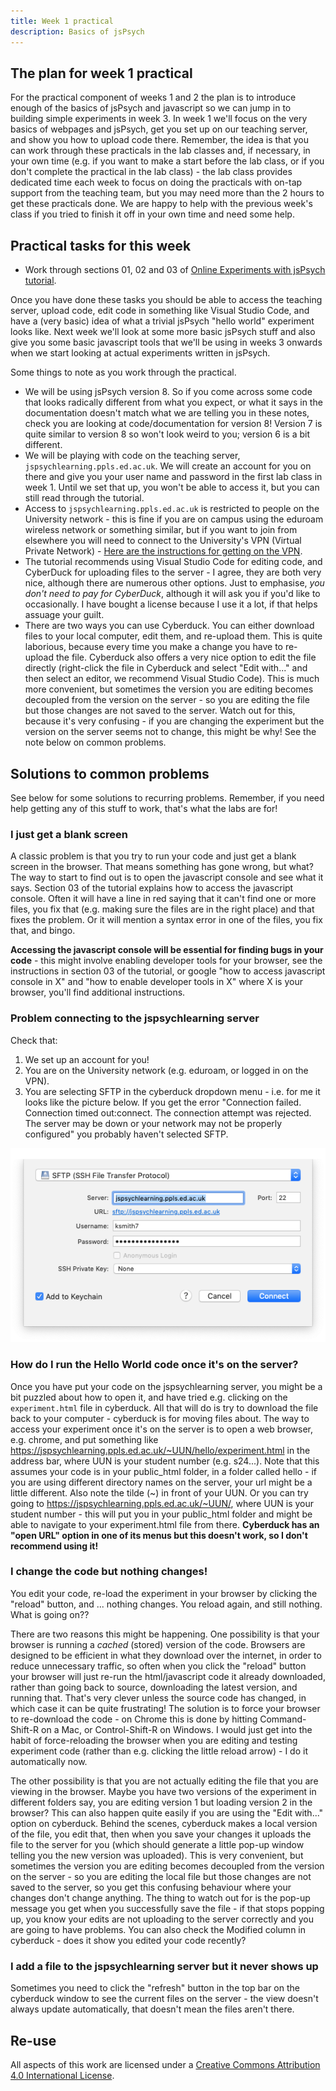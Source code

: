 ```yaml
---
title: Week 1 practical
description: Basics of jsPsych
---
```


## The plan for week 1 practical

For the practical component of weeks 1 and 2 the plan is to introduce enough of the basics of jsPsych and javascript so we can jump in to building simple experiments in week 3. In week 1 we'll focus on the very basics of webpages and jsPsych, get you set up on our teaching server, and show you how to upload code there. Remember, the idea is that you can work through these practicals in the lab classes and, if necessary, in your own time (e.g. if you want to make a start before the lab class, or if you don't complete the practical in the lab class) - the lab class provides dedicated time each week to focus on doing the practicals with on-tap support from the teaching team, but you may need more than the 2 hours to get these practicals done. We are happy to help with the previous week's class if you tried to finish it off in your own time and need some help.


## Practical tasks for this week

- Work through sections 01, 02 and 03 of [Online Experiments with jsPsych tutorial](https://softdev.ppls.ed.ac.uk/online_experiments/index.html).

Once you have done these tasks you should be able to access the teaching server, upload code, edit code in something like Visual Studio Code, and have a (very basic) idea of what a trivial jsPsych "hello world" experiment looks like. Next week we'll look at some more basic jsPsych stuff and also give you some basic javascript tools that we'll be using in weeks 3 onwards when we start looking at actual experiments written in jsPsych.

Some things to note as you work through the practical.

- We will be using jsPsych version 8. So if you come across some code that looks radically different from what you expect, or what it says in the documentation doesn't match what we are telling you in these notes, check you are looking at code/documentation for version 8! Version 7 is quite similar to version 8 so won't look weird to you; version 6 is a bit different.
- We will be playing with code on the teaching server, `jspsychlearning.ppls.ed.ac.uk`. We will create an account for you on there and give you your user name and password in the first lab class in week 1. Until we set that up, you won't be able to access it, but you can still read through the tutorial.
- Access to `jspsychlearning.ppls.ed.ac.uk` is restricted to people on the University network - this is fine if you are on campus using the eduroam wireless network or something similar, but if you want to join from elsewhere you will need to connect to the University's VPN (Virtual Private Network) - [Here are the instructions for getting on the VPN](https://www.ed.ac.uk/information-services/computing/desktop-personal/vpn/vpn-service-introduction).  
- The tutorial recommends using Visual Studio Code for editing code, and CyberDuck for uploading files to the server - I agree, they are both very nice, although there are numerous other options. Just to emphasise, *you don't need to pay for CyberDuck*, although it will ask you if you'd like to occasionally. I have bought a license because I use it a lot, if that helps assuage your guilt.
- There are two ways you can use Cyberduck. You can either download files to your local computer, edit them, and re-upload them. This is quite laborious, because every time you make a change you have to re-upload the file. Cyberduck also offers a very nice option to edit the file directly (right-click the file in Cyberduck and select "Edit with..." and then select an editor, we recommend Visual Studio Code). This is much more convenient, but sometimes the version you are editing becomes decoupled from the version on the server - so you are editing the file but those changes are not saved to the server. Watch out for this, because it's very confusing - if you are changing the experiment but the version on the server seems not to change, this might be why! See the note below on common problems.

## Solutions to common problems

See below for some solutions to recurring problems. Remember, if you need help getting any of this stuff to work, that's what the labs are for!

### I just get a blank screen

A classic problem is that you try to run your code and just get a blank screen in the browser. That means something has gone wrong, but what? The way to start to find out is to open the javascript console and see what it says. Section 03 of the tutorial explains how to access the javascript console. Often it will have a line in red saying that it can't find one or more files, you fix that (e.g. making sure the files are in the right place) and that fixes the problem. Or it will mention a syntax error in one of the files, you fix that, and bingo.

**Accessing the javascript console will be essential for finding bugs in your code** - this might involve enabling developer tools for your browser, see the instructions in section 03 of the tutorial, or google "how to access javascript console in X" and "how to enable developer tools in X" where X is your browser, you'll find additional instructions.

### Problem connecting to the jspsychlearning server

Check that:
1. We set up an account for you!
2. You are on the University network (e.g. eduroam, or logged in on the VPN).
3. You are selecting SFTP in the cyberduck dropdown menu - i.e. for me it looks like the picture below. If you get the error "Connection failed. Connection timed out:connect. The connection attempt was rejected. The server may be down or your network may not be properly configured" you probably haven't selected SFTP.

![cuberduck window](images/cyberduck.png)

### How do I run the Hello World code once it's on the server?

Once you have put your code on the jspsychlearning server, you might be a bit puzzled about how to open it, and have tried e.g. clicking on the `experiment.html` file in cyberduck. All that will do is try to download the file back to your computer - cyberduck is for moving files about. The way to access your experiment once it's on the server is to open a web browser, e.g. chrome, and put something like https://jspsychlearning.ppls.ed.ac.uk/~UUN/hello/experiment.html in the address bar, where UUN is your student number (e.g. s24...). Note that this assumes your code is in your public_html folder, in a folder called hello - if you are using different directory names on the server, your url might be a little different. Also note the tilde (~) in front of your UUN. Or you can try going to https://jspsychlearning.ppls.ed.ac.uk/~UUN/, where UUN is your student number - this will put you in your public_html folder and might be able to navigate to your experiment.html file from there. **Cyberduck has an "open URL" option in one of its menus but this doesn't work, so I don't recommend using it!**

### I change the code but nothing changes!

You edit your code, re-load the experiment in your browser by clicking the "reload" button, and ... nothing changes. You reload again, and still nothing. What is going on??

There are two reasons this might be happening. One possibility is that your browser is running a *cached* (stored) version of the code. Browsers are designed to be efficient in what they download over the internet, in order to reduce unnecessary traffic, so often when you click the "reload" button your browser will just re-run the html/javascript code it already downloaded, rather than going back to source, downloading the latest version, and running that. That's very clever unless the source code has changed, in which case it can be quite frustrating! The solution is to force your browser to re-download the code - on Chrome this is done by hitting Command-Shift-R on a Mac, or Control-Shift-R on Windows. I would just get into the habit of force-reloading the browser when you are editing and testing experiment code (rather than e.g. clicking the little reload arrow) - I do it automatically now.

The other possibility is that you are not actually editing the file that you are viewing in the browser. Maybe you have two versions of the experiment in different folders say, you are editing version 1 but loading version 2 in the browser? This can also happen quite easily if you are using the "Edit with..." option on cyberduck. Behind the scenes, cyberduck makes a local version of the file, you edit that, then when you save your changes it uploads the file to the server for you (which should generate a little pop-up window telling you the new version was uploaded). This is very convenient, but sometimes the version you are editing becomes decoupled from the version on the server - so you are editing the local file but those changes are not saved to the server, so you get this confusing behaviour where your changes don't change anything. The thing to watch out for is the pop-up message you get when you successfully save the file - if that stops popping up, you know your edits are not uploading to the server correctly and you are going to have problems. You can also check the Modified column in cyberduck - does it show you edited your code recently?

### I add a file to the jspsychlearning server but it never shows up

Sometimes you need to click the "refresh" button in the top bar on the cyberduck window to see the current files on the server - the view doesn't always update automatically, that doesn't mean the files aren't there.

## Re-use

All aspects of this work are licensed under a [Creative Commons Attribution 4.0 International License](http://creativecommons.org/licenses/by/4.0/).
